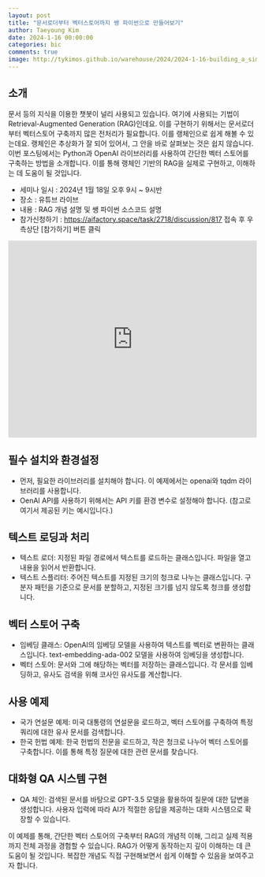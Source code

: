 ```yaml
---
layout: post
title: "문서로더부터 벡터스토어까지 쌩 파이썬으로 만들어보기"
author: Taeyoung Kim
date: 2024-1-16 00:00:00
categories: bic
comments: true
image: http://tykimos.github.io/warehouse/2024/2024-1-16-building_a_simple_vectorstore_title.png
---
```


## 소개

문서 등의 지식을 이용한 챗봇이 널리 사용되고 있습니다. 여기에 사용되는 기법이 Retrieval-Augmented Generation (RAG)인데요. 이를 구현하기 위해서는 문서로더부터 벡터스토어 구축까지 많은 전처리가 필요합니다. 이를 랭체인으로 쉽게 해볼 수 있는데요. 랭체인은 추상화가 잘 되어 있어서, 그 안을 바로 살펴보는 것은 쉽지 않습니다. 이번 포스팅에서는 Python과 OpenAI 라이브러리를 사용하여 간단한 벡터 스토어를 구축하는 방법을 소개합니다. 이를 통해 랭체인 기반의 RAG을 실제로 구현하고, 이해하는 데 도움이 될 것입니다.

* 세미나 일시 : 2024년 1월 18일 오후 9시 ~ 9시반
* 장소 : 유튜브 라이브
* 내용 : RAG 개념 설명 및 쌩 파이썬 소스코드 설명
* 참가신청하기 : https://aifactory.space/task/2718/discussion/817 접속 후 우측상단 [참가하기] 버튼 클릭

<iframe width="100%" height="400" src="https://www.youtube.com/embed/631aGBftKjo?si=ZyCFQA2l9NLbxHWg" title="YouTube video player" frameborder="0" allow="accelerometer; autoplay; clipboard-write; encrypted-media; gyroscope; picture-in-picture" allowfullscreen></iframe>

## 필수 설치와 환경설정
* 먼저, 필요한 라이브러리를 설치해야 합니다. 이 예제에서는 openai와 tqdm 라이브러리를 사용합니다.
* OenAI API를 사용하기 위해서는 API 키를 환경 변수로 설정해야 합니다. (참고로 여기서 제공된 키는 예시입니다.)

## 텍스트 로딩과 처리
* 텍스트 로더: 지정된 파일 경로에서 텍스트를 로드하는 클래스입니다. 파일을 열고 내용을 읽어서 반환합니다.
* 텍스트 스플리터: 주어진 텍스트를 지정된 크기의 청크로 나누는 클래스입니다. 구분자 패턴을 기준으로 문서를 분할하고, 지정된 크기를 넘지 않도록 청크를 생성합니다.

## 벡터 스토어 구축
* 임베딩 클래스: OpenAI의 임베딩 모델을 사용하여 텍스트를 벡터로 변환하는 클래스입니다. text-embedding-ada-002 모델을 사용하여 임베딩을 생성합니다.
* 벡터 스토어: 문서와 그에 해당하는 벡터를 저장하는 클래스입니다. 각 문서를 임베딩하고, 유사도 검색을 위해 코사인 유사도를 계산합니다.

## 사용 예제
* 국가 연설문 예제: 미국 대통령의 연설문을 로드하고, 벡터 스토어를 구축하여 특정 쿼리에 대한 유사 문서를 검색합니다.
* 한국 헌법 예제: 한국 헌법의 전문을 로드하고, 작은 청크로 나누어 벡터 스토어를 구축합니다. 이를 통해 특정 질문에 대한 관련 문서를 찾습니다.

## 대화형 QA 시스템 구현
* QA 체인: 검색된 문서를 바탕으로 GPT-3.5 모델을 활용하여 질문에 대한 답변을 생성합니다. 사용자 입력에 따라 AI가 적절한 응답을 제공하는 대화 시스템으로 확장할 수 있습니다.

이 예제를 통해, 간단한 벡터 스토어의 구축부터 RAG의 개념적 이해, 그리고 실제 적용까지 전체 과정을 경험할 수 있습니다. RAG가 어떻게 동작하는지 깊이 이해하는 데 큰 도움이 될 것입니다. 복잡한 개념도 직접 구현해보면서 쉽게 이해할 수 있음을 보여주고자 합니다. 
